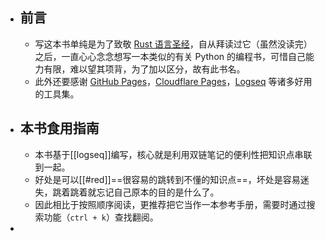 - ## 前言
	- 写这本书单纯是为了致敬 [Rust 语言圣经](https://course.rs/about-book.html)，自从拜读过它（虽然没读完）之后，一直心心念念想写一本类似的有关 Python 的编程书，可惜自己能力有限，难以望其项背，为了加以区分，故有此书名。
	- 此外还要感谢 [GitHub Pages](https://pages.github.com/)，[Cloudflare Pages](https://pages.cloudflare.com/)，[Logseq](https://logseq.com/) 等诸多好用的工具集。
- ## 本书食用指南
	- 本书基于[[logseq]]编写，核心就是利用双链笔记的便利性把知识点串联到一起。
	- 好处是可以[[#red]]==很容易的跳转到不懂的知识点==，坏处是容易迷失，跳着跳着就忘记自己原本的目的是什么了。
	- 因此相比于按照顺序阅读，更推荐把它当作一本参考手册，需要时通过搜索功能（`ctrl + k`）查找翻阅。
-
